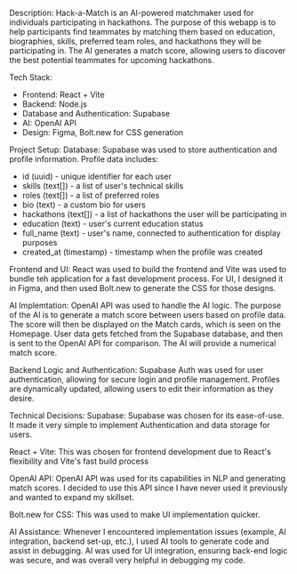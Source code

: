 Description:
Hack-a-Match is an AI-powered matchmaker used for individuals participating in hackathons. The purpose of this webapp is to help participants find teammates by matching them based on education, biographies, skills, preferred team roles, and hackathons they will be participating in. The AI generates a match score, allowing users to discover the best potential teammates for upcoming hackathons.

Tech Stack:
- Frontend: React + Vite
- Backend: Node.js
- Database and Authentication: Supabase
- AI: OpenAI API
- Design: Figma, Bolt.new for CSS generation

Project Setup:
Database:
  Supabase was used to store authentication and profile information. Profile data includes:
  - id (uuid) - unique identifier for each user
  - skills (text[]) - a list of user's technical skills
  - roles (text[]) - a list of preferred roles
  - bio (text) - a custom bio for users
  - hackathons (text[]) - a list of hackathons the user will be participating in
  - education (text) - user's current education status
  - full_name (text) - user's name, connected to authentication for display purposes
  - created_at (timestamp) - timestamp when the profile was created

Frontend and UI:
  React was used to build the frontend and Vite was used to bundle teh application for a fast development process. For UI, I designed it in Figma, and then used Bolt.new to generate the CSS for those designs.

AI Implemtation:
  OpenAI API was used to handle the AI logic. The purpose of the AI is to generate a match score between users based on profile data. The score will then be displayed on the Match cards, which is seen on the Homepage. User data gets fetched from the Supabase database, and then is sent to the OpenAI API for comparison. The AI will provide a numerical match score.

Backend Logic and Authentication:
  Supabase Auth was used for user authentication, allowing for secure login and profile management. Profiles are dynamically updated, allowing users to edit their information as they desire.

Technical Decisions:
Supabase:
  Supabase was chosen for its ease-of-use. It made it very simple to implement Authentication and data storage for users.

React + Vite:
  This was chosen for frontend development due to React's flexibility and Vite's fast build process

OpenAI API:
  OpenAI API was used for its capabilities in NLP and generating match scores. I decided to use this API since I have never used it previously and wanted to expand my skillset.

Bolt.new for CSS:
  This was used to make UI implementation quicker.

AI Assistance:
  Whenever I encountered implementation issues (example, AI integration, backend set-up, etc.), I used AI tools to generate code and assist in debugging. AI was used for UI integration, ensuring back-end logic was secure, and was overall very helpful in debugging my code. 
